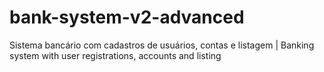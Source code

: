 # bank-system-v2-advanced
Sistema bancário com cadastros de usuários, contas e listagem | Banking system with user registrations, accounts and listing
